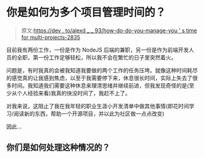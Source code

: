 # 你是如何为多个项目管理时间的？

> 原文:[https://dev . to/alexd _ _ 93/how-do-do-you-manage-you ' s time for multi-projects-2835](https://dev.to/alexd__93/how-do-you-manage-your-time-for-multiple-projects-2835)

目前我有两份工作，一份是作为 NodeJS 后端的兼职，另一份是作为前端开发人员的全职，第一份工作足够轻松，所以我不会在繁忙的日子里突然着火。

问题是，有时我真的会被我知道我要做的两个工作的任务压垮。就像这种时间耗尽的感觉真的让我感到焦虑，以至于我需要停下来，休息很长时间，实际上失去了很多时间。我知道我们需要这种休息来理清思绪并继续前进，但我发现奇怪的是(至少从个人经验来看)我真的快没时间了，我赶不上了。

对我来说，这阻止了我在我年轻的职业生涯小开发清单中做其他事情(即花时间学习/阅读新的东西，帮助一个开源项目，并以此为社区做一点点改变)

因此...

## 你们是如何处理这种情况的？